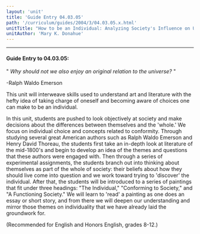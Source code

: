 ```yaml
---
layout: 'unit'
title: 'Guide Entry 04.03.05'
path: '/curriculum/guides/2004/3/04.03.05.x.html'
unitTitle: "How to be an Individual: Analyzing Society's Influence on Us through Art and Literature"
unitAuthor: 'Mary K. Donahue'
---
```


<body>
<hr/>
 <h4>
  Guide Entry to 04.03.05:
 </h4>
 <p>
  "
  <i>
   Why should not we also enjoy an original relation to the universe?
  </i>
  "
 </p>
 <p>
  -Ralph Waldo Emerson
 </p>
<p>
  This unit will interweave skills used to understand art and literature with the hefty idea of taking charge of oneself and becoming aware of choices one can make to be an individual.
 </p>
<p>
  In this unit, students are pushed to look objectively at society and make decisions about the differences between themselves and the 'whole.' We focus on individual choice and concepts related to conformity. Through studying several great American authors such as Ralph Waldo Emerson and Henry David Thoreau, the students first take an in-depth look at literature of the mid-1800's and begin to develop an idea of the themes and questions that these authors were engaged with. Then through a series of experimental assignments, the students branch out into thinking about themselves as part of the whole of society: their beliefs about how they should live come into question and we work toward trying to 'discover' the individual. After that, the students will be introduced to a series of paintings that fit under three headings: "The Individual," "Conforming to Society," and "A Functioning Society." We will learn to 'read' a painting as one does an essay or short story, and from there we will deepen our understanding and mirror those themes on individuality that we have already laid the groundwork for.
 </p>
<p>
  (Recommended for English and Honors English, grades 8-12.)
 </p>

</body>
